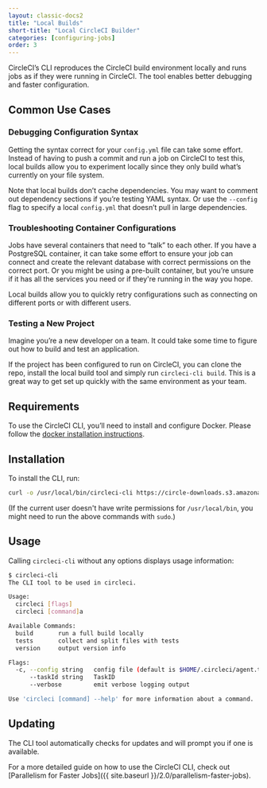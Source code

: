 ```yaml
---
layout: classic-docs2
title: "Local Builds"
short-title: "Local CircleCI Builder"
categories: [configuring-jobs]
order: 3
---
```


CircleCI’s CLI reproduces the CircleCI build environment locally and runs jobs as if they were running in CircleCI. The tool enables better debugging and faster configuration.

## Common Use Cases

### Debugging Configuration Syntax

Getting the syntax correct for your `config.yml` file can take some effort. Instead of having to push a commit and run a job on CircleCI to test this, local builds allow you to experiment locally since they only build what’s currently on your file system.

Note that local builds don’t cache dependencies. You may want to comment out dependency sections if you’re testing YAML syntax. Or use the `--config` flag to specify a local `config.yml` that doesn’t pull in large dependencies.

### Troubleshooting Container Configurations

Jobs have several containers that need to “talk” to each other. If you have a PostgreSQL container, it can take some effort to ensure your job can connect and create the relevant database with correct permissions on the correct port. Or you might be using a pre-built container, but you’re unsure if it has all the services you need or if they're running in the way you hope.

Local builds allow you to quickly retry configurations such as connecting on different ports or with different users.

### Testing a New Project

Imagine you’re a new developer on a team. It could take some time to figure out how to build and test an application.

If the project has been configured to run on CircleCI, you can clone the repo, install the local build tool and simply run `circleci-cli build`. This is a great way to get set up quickly with the same environment as your team.

## Requirements

To use the CircleCI CLI, you’ll need to install and configure Docker. Please follow the [docker installation instructions](https://docs.docker.com/engine/installation/).

## Installation

To install the CLI, run:

```Bash
curl -o /usr/local/bin/circleci-cli https://circle-downloads.s3.amazonaws.com/releases/circleci-builder/circleci-builder-beta && chmod +x /usr/local/bin/circleci-cli
```

(If the current user doesn't have write permissions for `/usr/local/bin`, you might need to run the above commands with `sudo`.)

## Usage

Calling `circleci-cli` without any options displays usage information:

```Bash
$ circleci-cli
The CLI tool to be used in circleci.

Usage:
  circleci [flags]
  circleci [command]a

Available Commands:
  build       run a full build locally
  tests       collect and split files with tests
  version     output version info

Flags:
  -c, --config string   config file (default is $HOME/.circleci/agent.toml)
      --taskId string   TaskID
      --verbose         emit verbose logging output

Use 'circleci [command] --help' for more information about a command.
```

## Updating
The CLI tool automatically checks for updates and will prompt you if one is available.

For a more detailed guide on how to use the CircleCI CLI, check out [Parallelism for Faster Jobs]({{ site.baseurl }}/2.0/parallelism-faster-jobs).
